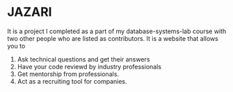 # JAZARI 
It is a project I completed as a part of my database-systems-lab course with two other people who are listed as contributors. It is a website that allows you to 
1) Ask technical questions and get their answers  
2) Have your code reviewd by industry professionals 
3) Get mentorship from professionals.
4) Act as a recruiting tool for companies. 
